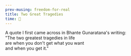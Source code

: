 ```yaml
--- 
prev-musing: freedom-for-real
title: Two Great Tragedies
time: 🌚
---
```

A quote I first came across in Bhante Gunaratana's writing:  
"The two greatest tragedies in life\
are when you don't get what you want\
and when you get it."
